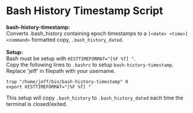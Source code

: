 # Bash History Timestamp Script

**bash-history-timestamp:** <br>
Converts .bash_history containing epoch timestamps to a `[<date> <time>] <command>` formatted copy, `.bash_history_dated`.<br>
<br>
**Setup:**<br>
Bash must be setup with `HISTTIMEFORMAT="[%F %T] "`. <br>
Copy the following lines to `.bashrc` to setup `bash-history-timestamp`. <br>
Replace 'jeff' in filepath with your username. <br>

    trap "/home/jeff/bin/bash-history-timestamp" 0
    export HISTTIMEFORMAT="[%F %T] "

This setup will copy `.bash_history` to `.bash_history_dated` each time the terminal is closed/exited.
<br>